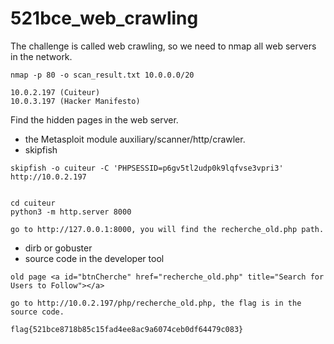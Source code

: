 # 521bce_web_crawling

The challenge is called web crawling, so we need to nmap all web servers in the network.

```
nmap -p 80 -o scan_result.txt 10.0.0.0/20

10.0.2.197 (Cuiteur)
10.0.3.197 (Hacker Manifesto)
```

Find the hidden pages in the web server.

* the Metasploit module auxiliary/scanner/http/crawler. 
* skipfish
```
skipfish -o cuiteur -C 'PHPSESSID=p6gv5tl2udp0k9lqfvse3vpri3' http://10.0.2.197


cd cuiteur
python3 -m http.server 8000

go to http://127.0.0.1:8000, you will find the recherche_old.php path.
```
* dirb or gobuster
* source code in the developer tool
```
old page <a id="btnCherche" href="recherche_old.php" title="Search for Users to Follow"></a>

go to http://10.0.2.197/php/recherche_old.php, the flag is in the source code.

flag{521bce8718b85c15fad4ee8ac9a6074ceb0df64479c083} 

```